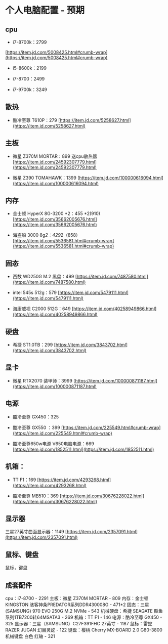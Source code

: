 # 个人电脑配置 - 预期

## cpu

- i7-8700k：2799

[https://item.jd.com/5008425.html#crumb-wrap](https://item.jd.com/5008425.html#crumb-wrap)

- i5-8600k：2199

- i7-8700：2499

- i7-9700k：3249

## 散热

- 酷冷至尊 T610P：279 [https://item.jd.com/5258627.html](https://item.jd.com/5258627.html)

## 主板

- 微星 Z370M MORTAR：899 送cpu散热器 [https://item.jd.com/24592307779.html](https://item.jd.com/24592307779.html)

- 微星 Z390 TOMAHAWK：1399 [https://item.jd.com/100000616094.html](https://item.jd.com/100000616094.html)

## 内存

- 金士顿 HyperX 8G-3200 *2：455 *2(910) [https://item.jd.com/35662005676.html](https://item.jd.com/35662005676.html)

- 海盗船 3000 8g*2：429*2（858） [https://item.jd.com/5536581.html#crumb-wrap](https://item.jd.com/5536581.html#crumb-wrap)

## 固态

- 西数 WD250G M.2 黑盘：499 [https://item.jd.com/7487580.html](https://item.jd.com/7487580.html)

- intel 545s 512g：579 [https://item.jd.com/5479111.html](https://item.jd.com/5479111.html)

- 海康威视 C2000 512G：649 [https://item.jd.com/40258949866.html](https://item.jd.com/40258949866.html)

## 硬盘

- 希捷 ST1.0TB：299 [https://item.jd.com/3843702.html](https://item.jd.com/3843702.html)

## 显卡

- 微星 RTX2070 装甲师：3999 [https://item.jd.com/100000871187.html](https://item.jd.com/100000871187.html)

## 电源

- 酷冷至尊 GX450：325

- 酷冷至尊 GX550 ：399 [https://item.jd.com/225549.html#crumb-wrap](https://item.jd.com/225549.html#crumb-wrap)

- 酷冷至尊650w电源 V650电脑电源：669 [https://item.jd.com/1852511.html](https://item.jd.com/1852511.html)

## 机箱：

- TT F1：169 [https://item.jd.com/4293268.html](https://item.jd.com/4293268.html)

- 酷冷至尊 MB510：369 [https://item.jd.com/30676228022.html](https://item.jd.com/30676228022.html)

## 显示器

三星27英寸曲面显示器：1149 [https://item.jd.com/2357091.html](https://item.jd.com/2357091.html)

## 鼠标、键盘

鼠标，键盘

## 成套配件

cpu：i7-8700 - 2291
主板：微星 Z370M MORTAR - 809
内存：金士顿 KINGSTON 骇客神条PREDATOR系列DDR430008G - 471*2
固态：三星(SAMSUNG) 970 EVO 250G M.2 NVMe - 543
机械硬盘：希捷 SEAGATE 酷鱼系列1TB7200转64MSATA3 - 269
机箱：TT F1 - 146
电源：酷冷至尊 GX450 - 325
显示器：三星（SAMSUNG）C27F391FHC 27英寸 - 1187
鼠标：雷蛇 RAZER JUGAN 幻目灵蛇 - 122
键盘：樱桃 Cherry MX-BOARD 2.0 G80-3800机械键盘 白色 红轴 - 321